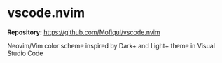# vscode.nvim

**Repository:** <https://github.com/Mofiqul/vscode.nvim>

Neovim/Vim color scheme inspired by Dark+ and Light+ theme in Visual Studio Code
